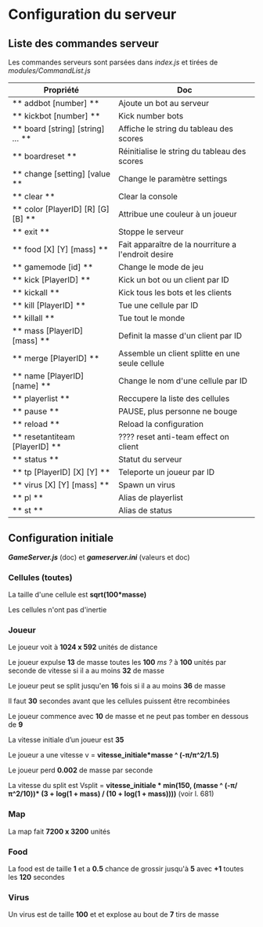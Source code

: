 # Configuration du serveur

## Liste des commandes serveur

Les commandes serveurs sont parsées dans *index.js* et tirées de *modules/CommandList.js*

|  Propriété                        |  Doc                                                   |
|-----------------------------------|--------------------------------------------------------|
|** addbot [number]              ** |    Ajoute un bot au serveur                            |
|** kickbot [number]             ** |    Kick number bots                                    |
|** board [string] [string] …    ** |    Affiche le string du tableau des scores             |
|** boardreset                   ** |    Réinitialise le string du tableau des scores        |
|** change [setting] [value      ** |    Change le paramètre settings                        |
|** clear                        ** |    Clear la console                                    |
|** color [PlayerID] [R] [G] [B] ** |    Attribue une couleur à un joueur                    |
|** exit                         ** |    Stoppe le serveur                                   |
|** food [X] [Y] [mass]          ** |    Fait apparaître de la nourriture a l'endroit desire |
|** gamemode [id]                ** |    Change le mode de jeu                               |
|** kick [PlayerID]              ** |    Kick un bot ou un client par ID                     |
|** kickall                      ** |    Kick tous les bots et les clients                   |
|** kill [PlayerID]              ** |    Tue une cellule par ID                              |
|** killall                      ** |    Tue tout le monde                                   |
|** mass [PlayerID] [mass]       ** |    Definit la masse d'un client par ID                 |
|** merge [PlayerID]             ** |    Assemble un client splitte en une seule cellule     |
|** name [PlayerID] [name]       ** |    Change le nom d'une cellule par ID                  |
|** playerlist                   ** |    Reccupere la liste des cellules                     |
|** pause                        ** |    PAUSE, plus personne ne bouge                       |
|** reload                       ** |    Reload la configuration                             |
|** resetantiteam [PlayerID]     ** |    ???? reset anti-team effect on client               |
|** status                       ** |    Statut du serveur                                   |
|** tp [PlayerID] [X] [Y]        ** |    Teleporte un joueur par ID                          |
|** virus [X] [Y] [mass]         ** |    Spawn un virus                                      |
|** pl                           ** |    Alias de playerlist                                 |
|** st                           ** |    Alias de status                                     |


## Configuration initiale

***GameServer.js*** (doc) et ***gameserver.ini*** (valeurs et doc)

### Cellules (toutes)

La taille d'une cellule est **sqrt(100*masse)**

Les cellules n'ont pas d'inertie

### Joueur

Le joueur voit à **1024 x 592** unités de distance

Le joueur expulse **13** de masse toutes les **100** *ms ?* à **100** unités par seconde de vitesse si il a au moins **32** de masse

Le joueur peut se split jusqu'en **16** fois si il a au moins **36** de masse

Il faut **30** secondes avant que les cellules puissent être recombinées

Le joueur commence avec **10** de masse et ne peut pas tomber en dessous de **9**

La vitesse initiale d’un joueur est **35**

Le joueur a une vitesse v = **vitesse_initiale\*masse ^ (-π/π^2/1.5)**

Le joueur perd **0.002** de masse par seconde

La vitesse du split est Vsplit = **vitesse_initiale \* min(150, (masse ^ (-π/π^2/10))\* (3 + log(1 + mass) / (10 + log(1 + mass))))** (voir l. 681)



### Map

La map fait **7200 x 3200** unités


### Food

La food est de taille **1** et a **0.5** chance de grossir jusqu'à **5** avec **+1** toutes les **120** secondes


### Virus

Un virus est de taille **100** et et explose au bout de **7** tirs de masse
